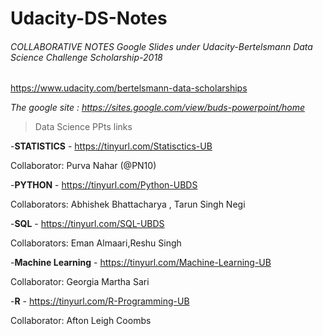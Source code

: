 # Udacity-DS-Notes

###### COLLABORATIVE NOTES Google Slides under  Udacity-Bertelsmann Data Science Challenge Scholarship-2018
https://www.udacity.com/bertelsmann-data-scholarships

_The google site : https://sites.google.com/view/buds-powerpoint/home_





> Data Science PPts links


-**STATISTICS** - https://tinyurl.com/Statisctics-UB

Collaborator: Purva Nahar (@PN10)

-**PYTHON** - https://tinyurl.com/Python-UBDS

Collaborators: Abhishek Bhattacharya , Tarun Singh Negi

-**SQL** - https://tinyurl.com/SQL-UBDS

Collaborators: Eman Almaari,Reshu Singh

-**Machine Learning** - https://tinyurl.com/Machine-Learning-UB

Collaborator: Georgia Martha Sari

-**R** - https://tinyurl.com/R-Programming-UB

Collaborator: Afton Leigh Coombs
